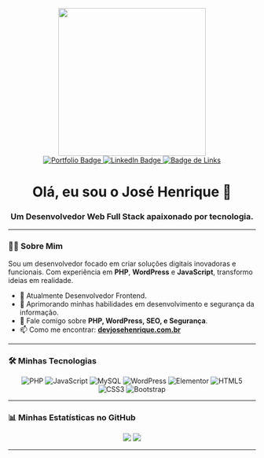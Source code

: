 <div id="header" align="center">
  <img src="https://raw.githubusercontent.com/MicaelliMedeiros/micaellimedeiros/master/image/computer-illustration.png" width="300px"/>
</div>

<div id="badges" align="center">
  <a href="https://devjosehenrique.com.br" target="_blank">
    <img src="https://img.shields.io/badge/Portfólio-000?style=for-the-badge&logo=ko-fi&logoColor=white" alt="Portfolio Badge"/>
  </a>
  <a href="https://www.linkedin.com/in/josehenriqu3/" target="_blank">
    <img src="https://img.shields.io/badge/LinkedIn-0077B5?style=for-the-badge&logo=linkedin&logoColor=white" alt="LinkedIn Badge"/>
  </a>
  <a href="https://devjosehenrique.com.br/links" target="_blank">
    <img src="https://img.shields.io/badge/Links_Importantes-333?style=for-the-badge&logo=linktree&logoColor=white" alt="Badge de Links"/>
  </a>
</div>

<h1 align="center">
  Olá, eu sou o José Henrique 👋
</h1>
<h3 align="center">
  Um Desenvolvedor Web Full Stack apaixonado por tecnologia.
</h3>

---

### :man_technologist: Sobre Mim

<p>
  Sou um desenvolvedor focado em criar soluções digitais inovadoras e funcionais. Com experiência em <strong>PHP</strong>, <strong>WordPress</strong> e <strong>JavaScript</strong>, transformo ideias em realidade.
</p>

- 🔭 Atualmente Desenvolvedor Frontend.
- 🌱 Aprimorando minhas habilidades em desenvolvimento e segurança da informação.
- 💬 Fale comigo sobre **PHP, WordPress, SEO, e Segurança**.
- 📫 Como me encontrar: **[devjosehenrique.com.br](https://devjosehenrique.com.br)**

---

### 🛠️ Minhas Tecnologias

<p align="center">
  <img src="https://img.shields.io/badge/PHP-777BB4?style=for-the-badge&logo=php&logoColor=white" alt="PHP">
  <img src="https://img.shields.io/badge/JavaScript-F7DF1E?style=for-the-badge&logo=javascript&logoColor=black" alt="JavaScript">
  <img src="https://img.shields.io/badge/MySQL-005C84?style=for-the-badge&logo=mysql&logoColor=white" alt="MySQL">
  <img src="https://img.shields.io/badge/WordPress-21759B?style=for-the-badge&logo=wordpress&logoColor=white" alt="WordPress">
  <img src="https://img.shields.io/badge/Elementor-92003B?style=for-the-badge&logo=elementor&logoColor=white" alt="Elementor">
  <img src="https://img.shields.io/badge/HTML5-E34F26?style=for-the-badge&logo=html5&logoColor=white" alt="HTML5">
  <img src="https://img.shields.io/badge/CSS3-1572B6?style=for-the-badge&logo=css3&logoColor=white" alt="CSS3">
  <img src="https://img.shields.io/badge/Bootstrap-563D7C?style=for-the-badge&logo=bootstrap&logoColor=white" alt="Bootstrap">
</p>

---

### 📊 Minhas Estatísticas no GitHub

<div align="center">
  <img src="https://github-readme-stats.vercel.app/api?username=dev-josehenrique&show_icons=true&theme=tokyonight&include_all_commits=true&count_private=true"/>
  <img src="https://github-readme-stats.vercel.app/api/top-langs/?username=dev-josehenrique&layout=compact&langs_count=8&theme=tokyonight"/>
</div>


---




